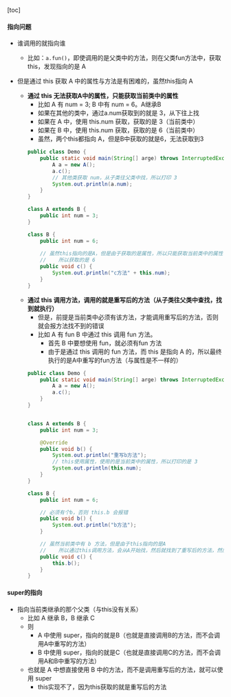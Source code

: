 <script src='/笔记/see/index.js'></script>
[toc]

#### 指向问题
- 谁调用的就指向谁
  - 比如：`a.fun()`，即使调用的是父类中的方法，则在父类fun方法中，获取this，发现指向的是 A

- 但是通过 this 获取 A 中的属性与方法是有困难的，虽然this指向 A
  - **通过 this 无法获取A中的属性，只能获取当前类中的属性**
    - 比如 A 有 num = 3;  B 中有 num = 6。A继承B
    - 如果在其他的类中，通过a.num获取到的就是 3，从下往上找
    - 如果在 A 中，使用 this.num 获取，获取的是 3（当前类中）
    - 如果在 B 中，使用 this.num 获取，获取的是 6（当前类中）
    - 虽然，两个this都指向 A，但是B中获取的就是6，无法获取到3
    ```java
    public class Demo {
        public static void main(String[] arge) throws InterruptedException {
            A a = new A();
            a.c();
            // 其他类获取 num，从子类往父类中找，所以打印 3
            System.out.println(a.num);
        }
    }

    class A extends B {
        public int num = 3;
    }

    class B {
        public int num = 6;
        
        // 虽然this指向的是A，但是由于获取的是属性，所以只能获取当前类中的属性
        //    所以获取的是 6
        public void c() {
            System.out.println("c方法" + this.num);
        }
    }
    ```
  - **通过 this 调用方法，调用的就是重写后的方法（从子类往父类中查找，找到就执行）**
    - 但是，前提是当前类中必须有该方法，才能调用重写后的方法，否则就会报方法找不到的错误
    - 比如 A 有 fun  B 中通过 this 调用 fun 方法。
      - 首先 B 中要想使用 fun，就必须有fun 方法
      - 由于是通过 this 调用的 fun 方法，而 this 是指向 A 的，所以最终执行的是A中重写的fun方法（与属性是不一样的）
    ```java
    public class Demo {
        public static void main(String[] arge) throws InterruptedException {
            A a = new A();
            a.c();
        }
    }


    class A extends B {
        public int num = 3;

        @Override
        public void b() {
            System.out.println("重写b方法");
            // this使用属性，使用的是当前类中的属性，所以打印的是 3
            System.out.println(this.num);
        }
    }

    class B {
        public int num = 6;

        // 必须有个b，否则 this.b 会报错
        public void b() {
            System.out.println("b方法");
        }

        // 虽然当前类中有 b 方法，但是由于this指向的是A
        //    所以通过this调用方法，会从A开始找，然后就找到了重写后的方法，然后开始执行
        public void c() {
            this.b();
        }
    }
    ```


#### super的指向
- 指向当前类继承的那个父类（与this没有关系）
  - 比如 A 继承 B，B 继承 C     
  - 则 
    - A 中使用 super，指向的就是B（也就是直接调用B的方法，而不会调用A中重写的方法）
    - B 中使用 super，指向的就是C（也就是直接调用C的方法，而不会调用A和B中重写的方法）
  - 也就是 A 中想直接使用 B 中的方法，而不是调用重写后的方法，就可以使用 super
    - this实现不了，因为this获取的就是重写后的方法